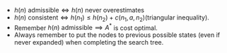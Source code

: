 - $h(n) \text{ admissible} \iff h(n) \text{ never overestimates}$
- $h(n)\text{ consistent}\iff h(n_1)\leq h(n_2)+c(n_1,a,n_2) \text{(triangular inequality)}$.
- Remember  $h(n)\text{ admissible} \implies A^*$ is  cost optimal.
- Always remember to put the nodes to previous possible states (even if never expanded) when completing the search tree.